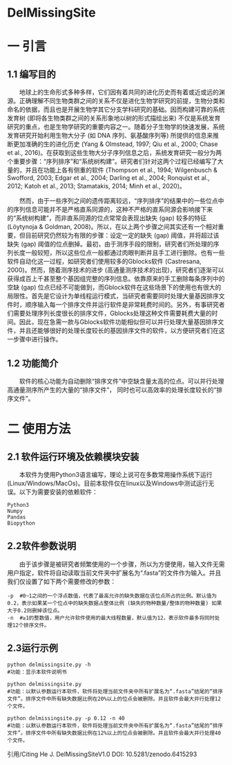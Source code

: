 # DelMissingSite
# 一  引言
## 1.1 编写目的
　　地球上的生命形式多种多样，它们因有着共同的进化历史而有着或近或远的渊源。正确理解不同生物类群之间的关系不仅是进化生物学研究的前提，生物分类和命名的依据，而且也是开展生物学其它分支学科研究的基础。因而构建可靠的系统发育树 (即将各生物类群之间的关系形象地以树的形式描绘出来) 不仅是系统发育研究的重点，也是生物学研究的重要内容之一。随着分子生物学的快速发展，系统发育研究开始利用生物大分子 (如 DNA 序列、氨基酸序列等) 所提供的信息来推断更加准确的生的进化历史 (Yang & Olmstead, 1997; Qiu et al., 2000; Chase et al., 2016)。在获取到这些生物大分子序列信息之后，系统发育研究一般分为两个重要步骤：“序列排序”和“系统树构建”。研究者们针对这两个过程已经编写了大量的，并且在功能上各有侧重的软件 (Thompson et al., 1994; Wilgenbusch & Swofford, 2003; Edgar et al., 2004; Darling et al., 2004; Ronquist et al., 2012; Katoh et al., 2013; Stamatakis, 2014;  Minh et al., 2020)。

　　然而，由于一些序列之间的遗传距离较远，“序列排序”的结果中的一些位点中的序列信息可能并不是严格直系同源的，这种不严格的直系同源会影响接下来的“系统树构建”，而非直系同源的位点常常会表现出缺失 (gap) 较多的特征 (Löytynoja & Goldman, 2008)。所以，在以上两个步骤之间其实还有一个相对重要，但目前研究仍然较为有限的步骤：设定一定的缺失 (gap) 阈值，并将超过该缺失 (gap) 阈值的位点删掉。最初，由于测序手段的限制，研究者们所处理的序列长度一般较短，所以这些位点一般都通过肉眼判断并且手工进行删除。也有一些软件自动化这一过程，如研究者们使用较多的Gblocks软件 (Castresana, 2000)。然而，随着测序技术的进步 (高通量测序技术的出现)，研究者们逐渐可以获得成百上千甚至整个基因组完整的序列信息。依靠原来的手工删除每条序列中的空缺 (gap) 位点已经不可能做到，而Gblock软件在这些场景下的使用也有很大的局限性。首先是它设计为单线程运行模式，当研究者需要同时处理大量基因排序文件时，顺序输入每一个排序文件并运行软件是非常耗费时间的。另外，有事研究者们需要处理序列长度很长的排序文件，Gblocks处理这种文件需要耗费大量的时间。因此，现在急需一款与Gblocks软件功能相似但可以并行处理大量基因排序文件，并且还能够很好的处理长度较长的基因排序文件的软件，以方便研究者们在这一步骤中进行操作。
## 1.2 功能简介
　　软件的核心功能为自动删除“排序文件”中空缺含量太高的位点。可以并行处理高通量测序所产生的大量的“排序文件”， 同时也可以高效率的处理长度较长的“排序文件”。
    
# 二  使用方法
## 2.1 软件运行环境及依赖模块安装
　　本软件为使用Python3语言编写，理论上说可在多数常用操作系统下运行(Linux/Windows/MacOs)。目前本软件仅在linux以及Windows中测试运行无误。以下为需要安装的依赖软件：

```
Python3
Numpy
Pandas
Biopython
```

## 2.2软件参数说明
　　由于该步骤是被研究者频繁使用的一个步骤，所以为方便使用，输入文件无需用户指定，软件将自动读取当前文件夹中扩展名为“.fasta”的文件作为输入。并且我们仅设置了如下两个需要修改的参数：
 
 ```
-p	#0~1之间的一个浮点数值，代表了最高允许的缺失数据在该位点所占的比例。默认值为0.2，表示如果某一个位点中的缺失数据占整体比例 (缺失的物种数量/整体的物种数量) 如果大于0.2则删掉该位点。
-n	#≥1的整数值，用户允许软件使用的最大线程数量，默认值为12，表示软件最多将同时处理12个排序文件。
```
## 2.3运行示例

```
python delmissingsite.py -h
#功能：显示本软件说明书

python delmissingsite.py
#功能：以默认参数运行本软件，软件将处理当前文件夹中所有扩展名为“.fasta”结尾的“排序文件”。排序文件中所有缺失数据比例在20%以上的位点会被删除。并且软件会最大并行处理12个文件。

python delmissingsite.py -p 0.12 -n 40
#功能：以默认参数运行本软件，软件将处理当前文件夹中所有扩展名为“.fasta”结尾的“排序文件”。排序文件中所有缺失数据比例在12%以上的位点会被删除。并且软件会最大并行处理40个文件。
```

引用/Citing
He J. DelMissingSiteV1.0 DOI: 10.5281/zenodo.6415293
